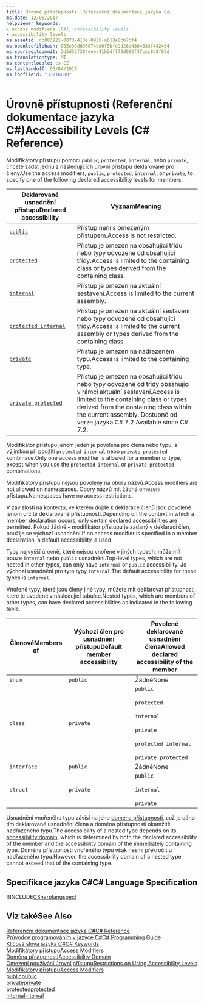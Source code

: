 ```yaml
---
title: Úrovně přístupnosti (Referenční dokumentace jazyka C#)
ms.date: 12/06/2017
helpviewer_keywords:
- access modifiers [C#], accessibility levels
- accessibility levels
ms.assetid: dc083921-0073-413e-8936-a613e8bb7df4
ms.openlocfilehash: 085e99dd96074bd0f5bfe9d26d4364033f442404
ms.sourcegitcommit: 3d5d33f384eeba41b2dff79d096f47ccc8d8f03d
ms.translationtype: MT
ms.contentlocale: cs-CZ
ms.lasthandoff: 05/04/2018
ms.locfileid: "33216688"
---
```

# <a name="accessibility-levels-c-reference"></a><span data-ttu-id="712af-102">Úrovně přístupnosti (Referenční dokumentace jazyka C#)</span><span class="sxs-lookup"><span data-stu-id="712af-102">Accessibility Levels (C# Reference)</span></span>

<span data-ttu-id="712af-103">Modifikátory přístupu pomocí `public`, `protected`, `internal`, nebo `private`, chcete zadat jednu z následujících úrovní přístupu deklarované pro členy.</span><span class="sxs-lookup"><span data-stu-id="712af-103">Use the access modifiers, `public`, `protected`, `internal`, or `private`, to specify one of the following declared accessibility levels for members.</span></span>  
  
|<span data-ttu-id="712af-104">Deklarované usnadnění přístupu</span><span class="sxs-lookup"><span data-stu-id="712af-104">Declared accessibility</span></span>|<span data-ttu-id="712af-105">Význam</span><span class="sxs-lookup"><span data-stu-id="712af-105">Meaning</span></span>|  
|----------------------------|-------------|  
|[`public`](public.md)|<span data-ttu-id="712af-106">Přístup není s omezeným přístupem.</span><span class="sxs-lookup"><span data-stu-id="712af-106">Access is not restricted.</span></span>|  
|[`protected`](protected.md)|<span data-ttu-id="712af-107">Přístup je omezen na obsahující třídu nebo typy odvozené od obsahující třídy.</span><span class="sxs-lookup"><span data-stu-id="712af-107">Access is limited to the containing class or types derived from the containing class.</span></span>|  
|[`internal`](internal.md)|<span data-ttu-id="712af-108">Přístup je omezen na aktuální sestavení.</span><span class="sxs-lookup"><span data-stu-id="712af-108">Access is limited to the current assembly.</span></span>|  
|[`protected internal`](protected-internal.md)|<span data-ttu-id="712af-109">Přístup je omezen na aktuální sestavení nebo typy odvozené od obsahující třídy.</span><span class="sxs-lookup"><span data-stu-id="712af-109">Access is limited to the current assembly or types derived from the containing class.</span></span>|  
|[`private`](private.md)|<span data-ttu-id="712af-110">Přístup je omezen na nadřazeném typu.</span><span class="sxs-lookup"><span data-stu-id="712af-110">Access is limited to the containing type.</span></span>|  
|[`private protected`](private-protected.md)|<span data-ttu-id="712af-111">Přístup je omezen na obsahující třídu nebo typy odvozené od třídy obsahující v rámci aktuální sestavení.</span><span class="sxs-lookup"><span data-stu-id="712af-111">Access is limited to the containing class or types derived from the containing class within the current assembly.</span></span> <span data-ttu-id="712af-112">Dostupné od verze jazyka C# 7.2.</span><span class="sxs-lookup"><span data-stu-id="712af-112">Available since C# 7.2.</span></span> |  
  
 <span data-ttu-id="712af-113">Modifikátor přístupu jenom jeden je povolena pro člena nebo typu, s výjimkou při použití `protected internal` nebo `private protected` kombinace.</span><span class="sxs-lookup"><span data-stu-id="712af-113">Only one access modifier is allowed for a member or type, except when you use the `protected internal` or `private protected` combinations.</span></span>  
  
 <span data-ttu-id="712af-114">Modifikátory přístupu nejsou povoleny na obory názvů.</span><span class="sxs-lookup"><span data-stu-id="712af-114">Access modifiers are not allowed on namespaces.</span></span> <span data-ttu-id="712af-115">Obory názvů mít žádná omezení přístupu.</span><span class="sxs-lookup"><span data-stu-id="712af-115">Namespaces have no access restrictions.</span></span>  
  
 <span data-ttu-id="712af-116">V závislosti na kontextu, ve kterém dojde k deklarace členů jsou povolené jenom určité deklarované přístupnosti.</span><span class="sxs-lookup"><span data-stu-id="712af-116">Depending on the context in which a member declaration occurs, only certain declared accessibilities are permitted.</span></span> <span data-ttu-id="712af-117">Pokud žádné – modifikátor přístupu je zadaný v deklaraci člen, použije se výchozí usnadnění.</span><span class="sxs-lookup"><span data-stu-id="712af-117">If no access modifier is specified in a member declaration, a default accessibility is used.</span></span>  
  
 <span data-ttu-id="712af-118">Typy nejvyšší úrovně, které nejsou vnořené v jiných typech, může mít pouze `internal` nebo `public` usnadnění.</span><span class="sxs-lookup"><span data-stu-id="712af-118">Top-level types, which are not nested in other types, can only have `internal` or `public` accessibility.</span></span> <span data-ttu-id="712af-119">Je výchozí usnadnění pro tyto typy `internal`.</span><span class="sxs-lookup"><span data-stu-id="712af-119">The default accessibility for these types is `internal`.</span></span>  
  
 <span data-ttu-id="712af-120">Vnořené typy, které jsou členy jiné typy, můžete mít deklarovat přístupnosti, které je uvedené v následující tabulce.</span><span class="sxs-lookup"><span data-stu-id="712af-120">Nested types, which are members of other types, can have declared accessibilities as indicated in the following table.</span></span>  
  
|<span data-ttu-id="712af-121">Členové</span><span class="sxs-lookup"><span data-stu-id="712af-121">Members of</span></span>|<span data-ttu-id="712af-122">Výchozí člen pro usnadnění přístupu</span><span class="sxs-lookup"><span data-stu-id="712af-122">Default member accessibility</span></span>|<span data-ttu-id="712af-123">Povolené deklarované usnadnění člena</span><span class="sxs-lookup"><span data-stu-id="712af-123">Allowed declared accessibility of the member</span></span>|  
|----------------|----------------------------------|--------------------------------------------------|  
|`enum`|`public`|<span data-ttu-id="712af-124">Žádné</span><span class="sxs-lookup"><span data-stu-id="712af-124">None</span></span>|  
|`class`|`private`|`public`<br /><br /> `protected`<br /><br /> `internal`<br /><br /> `private`<br /><br /> `protected internal` <br /><br />`private protected`|  
|`interface`|`public`|<span data-ttu-id="712af-125">Žádné</span><span class="sxs-lookup"><span data-stu-id="712af-125">None</span></span>|  
|`struct`|`private`|`public`<br /><br /> `internal`<br /><br /> `private`|  
  
 <span data-ttu-id="712af-126">Usnadnění vnořeného typu závisí na jeho [doména přístupnosti](../../../csharp/language-reference/keywords/accessibility-domain.md), což je dáno tím deklarované usnadnění člena a doména přístupnosti okamžitě nadřazeného typu.</span><span class="sxs-lookup"><span data-stu-id="712af-126">The accessibility of a nested type depends on its [accessibility domain](../../../csharp/language-reference/keywords/accessibility-domain.md), which is determined by both the declared accessibility of the member and the accessibility domain of the immediately containing type.</span></span> <span data-ttu-id="712af-127">Doména přístupnosti vnořeného typu však nesmí překročit u nadřazeného typu.</span><span class="sxs-lookup"><span data-stu-id="712af-127">However, the accessibility domain of a nested type cannot exceed that of the containing type.</span></span>  
  
## <a name="c-language-specification"></a><span data-ttu-id="712af-128">Specifikace jazyka C#</span><span class="sxs-lookup"><span data-stu-id="712af-128">C# Language Specification</span></span>  
 [!INCLUDE[CSharplangspec](~/includes/csharplangspec-md.md)]  
  
## <a name="see-also"></a><span data-ttu-id="712af-129">Viz také</span><span class="sxs-lookup"><span data-stu-id="712af-129">See Also</span></span>  
 [<span data-ttu-id="712af-130">Referenční dokumentace jazyka C#</span><span class="sxs-lookup"><span data-stu-id="712af-130">C# Reference</span></span>](../../../csharp/language-reference/index.md)  
 [<span data-ttu-id="712af-131">Průvodce programováním v jazyce C#</span><span class="sxs-lookup"><span data-stu-id="712af-131">C# Programming Guide</span></span>](../../../csharp/programming-guide/index.md)  
 [<span data-ttu-id="712af-132">Klíčová slova jazyka C#</span><span class="sxs-lookup"><span data-stu-id="712af-132">C# Keywords</span></span>](../../../csharp/language-reference/keywords/index.md)  
 [<span data-ttu-id="712af-133">Modifikátory přístupu</span><span class="sxs-lookup"><span data-stu-id="712af-133">Access Modifiers</span></span>](../../../csharp/language-reference/keywords/access-modifiers.md)  
 [<span data-ttu-id="712af-134">Doména přístupnosti</span><span class="sxs-lookup"><span data-stu-id="712af-134">Accessibility Domain</span></span>](../../../csharp/language-reference/keywords/accessibility-domain.md)  
 [<span data-ttu-id="712af-135">Omezení používání úrovní přístupu</span><span class="sxs-lookup"><span data-stu-id="712af-135">Restrictions on Using Accessibility Levels</span></span>](../../../csharp/language-reference/keywords/restrictions-on-using-accessibility-levels.md)  
 [<span data-ttu-id="712af-136">Modifikátory přístupu</span><span class="sxs-lookup"><span data-stu-id="712af-136">Access Modifiers</span></span>](../../../csharp/programming-guide/classes-and-structs/access-modifiers.md)  
 [<span data-ttu-id="712af-137">public</span><span class="sxs-lookup"><span data-stu-id="712af-137">public</span></span>](../../../csharp/language-reference/keywords/public.md)  
 [<span data-ttu-id="712af-138">private</span><span class="sxs-lookup"><span data-stu-id="712af-138">private</span></span>](../../../csharp/language-reference/keywords/private.md)  
 [<span data-ttu-id="712af-139">protected</span><span class="sxs-lookup"><span data-stu-id="712af-139">protected</span></span>](../../../csharp/language-reference/keywords/protected.md)  
 [<span data-ttu-id="712af-140">internal</span><span class="sxs-lookup"><span data-stu-id="712af-140">internal</span></span>](../../../csharp/language-reference/keywords/internal.md)

